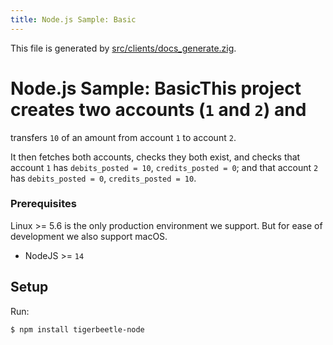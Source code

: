 ```yaml
---
title: Node.js Sample: Basic
---
```


This file is generated by
[src/clients/docs_generate.zig](/src/clients/docs_generate.zig).
# Node.js Sample: BasicThis project creates two accounts (`1` and `2`) and
transfers `10` of an amount from account `1` to
account `2`.

It then fetches both accounts, checks they both exist, and
checks that account `1` has `debits_posted = 10`,
`credits_posted = 0`; and that account `2` has `debits_posted
= 0`, `credits_posted = 10`.

### Prerequisites

Linux >= 5.6 is the only production environment we
support. But for ease of development we also support macOS.
* NodeJS >= `14`

## Setup

Run:

```console
$ npm install tigerbeetle-node
```


